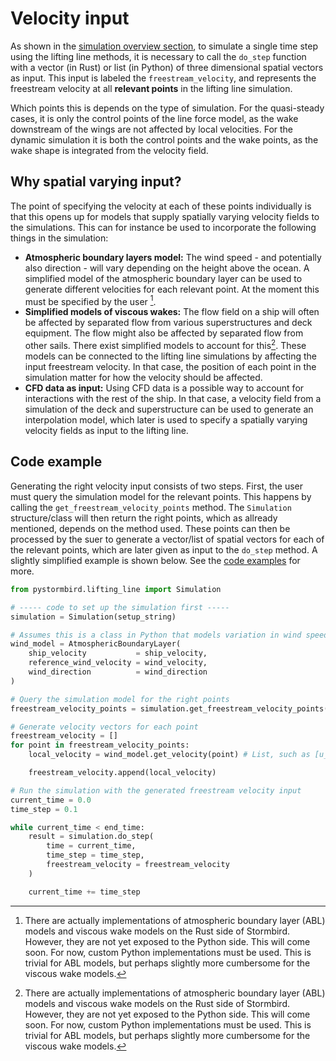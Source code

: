 # Velocity input

As shown in the [simulation overview section](./simulation_overview.md), to simulate a single time step using the lifting line methods, it is necessary to call the `do_step` function with a vector (in Rust) or list (in Python) of three dimensional spatial vectors as input. This input is labeled the `freestream_velocity`, and represents the freestream velocity at all **relevant points** in the lifting line simulation.

Which points this is depends on the type of simulation. For the quasi-steady cases, it is only the control points of the line force model, as the wake downstream of the wings are not affected by local velocities. For the dynamic simulation it is both the control points and the wake points, as the wake shape is integrated from the velocity field.

## Why spatial varying input?
The point of specifying the velocity at each of these points individually is that this opens up for models that supply spatially varying velocity fields to the simulations. This can for instance be used to incorporate the following things in the simulation:

- **Atmospheric boundary layers model:** The wind speed - and potentially also direction - will vary depending on the height above the ocean. A simplified model of the atmospheric boundary layer can be used to generate different velocities for each relevant point. At the moment this must be specified by the user [^model_note].
- **Simplified models of viscous wakes:** The flow field on a ship will often be affected by separated flow from various superstructures and deck equipment. The flow might also be affected by separated flow from other sails. There exist simplified models to account for this[^model_note]. These models can be connected to the lifting line simulations by affecting the input freestream velocity. In that case, the position of each point in the simulation matter for how the velocity should be affected.
- **CFD data as input:** Using CFD data is a possible way to account for interactions with the rest of the ship. In that case, a velocity field from a simulation of the deck and superstructure can be used to generate an interpolation model, which later is used to specify a spatially varying velocity fields as input to the lifting line.

[^model_note]: There are actually implementations of atmospheric boundary layer (ABL) models and  viscous wake models on the Rust side of Stormbird. However, they are not yet exposed to the Python side. This will come soon. For now, custom Python implementations must be used. This is trivial for ABL models, but perhaps slightly more cumbersome for the viscous wake models.

## Code example

Generating the right velocity input consists of two steps. First, the user must query the simulation model for the relevant points. This happens by calling the `get_freestream_velocity_points` method. The `Simulation` structure/class will then return the right points, which as allready mentioned, depends on the method used. These points can then be processed by the suer to generate a vector/list of spatial vectors for each of the relevant points, which are later given as input to the `do_step` method. A slightly simplified example is shown below. See the [code examples](./../tutorials.md) for more.

```python
from pystormbird.lifting_line import Simulation

# ----- code to set up the simulation first -----
simulation = Simulation(setup_string)

# Assumes this is a class in Python that models variation in wind speed as a function of height
wind_model = AtmosphericBoundaryLayer(
    ship_velocity           = ship_velocity,
    reference_wind_velocity = wind_velocity,
    wind_direction          = wind_direction
)

# Query the simulation model for the right points
freestream_velocity_points = simulation.get_freestream_velocity_points()

# Generate velocity vectors for each point
freestream_velocity = []
for point in freestream_velocity_points:
    local_velocity = wind_model.get_velocity(point) # List, such as [u_x, u_y, u_z]

    freestream_velocity.append(local_velocity)

# Run the simulation with the generated freestream velocity input
current_time = 0.0
time_step = 0.1

while current_time < end_time:
    result = simulation.do_step(
        time = current_time,
        time_step = time_step,
        freestream_velocity = freestream_velocity
    )

    current_time += time_step
```

